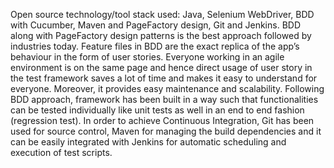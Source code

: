 Open source technology/tool stack used: Java, Selenium WebDriver, BDD with Cucumber, Maven and PageFactory design, Git and Jenkins.
BDD along with PageFactory design patterns is the best approach followed by industries today. Feature files in BDD are the exact replica of the app’s behaviour in the form of user stories. Everyone working in an agile environment is on the same page and hence direct usage of user story in the test framework saves a lot of time and makes it easy to understand for everyone. Moreover, it provides easy maintenance and scalability.
Following BDD approach, framework has been built in a way such that functionalities can be tested individually like unit tests as well in an end to end fashion (regression test).
In order to achieve Continuous Integration, Git has been used for source control, Maven for managing the build dependencies and it can be easily integrated with Jenkins for automatic scheduling and execution of test scripts.
